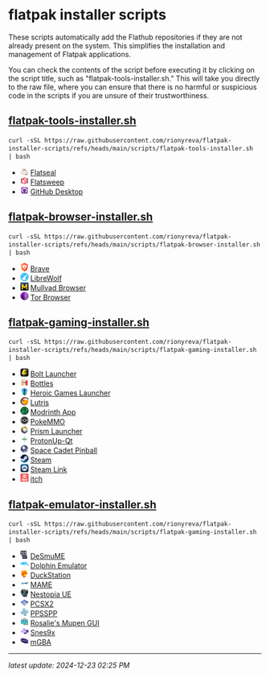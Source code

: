 # flatpak installer scripts

These scripts automatically add the Flathub repositories if they are not already present on the system. This simplifies the installation and management of Flatpak applications.

You can check the contents of the script before executing it by clicking on the script title, such as "flatpak-tools-installer.sh." This will take you directly to the raw file, where you can ensure that there is no harmful or suspicious code in the scripts if you are unsure of their trustworthiness.

## [flatpak-tools-installer.sh](https://raw.githubusercontent.com/rionyreva/flatpak-installer-scripts/refs/heads/main/scripts/--user/flatpak-tools-installer.sh)

```
curl -sSL https://raw.githubusercontent.com/rionyreva/flatpak-installer-scripts/refs/heads/main/scripts/flatpak-tools-installer.sh  | bash
```

- ![flatseal.png](icons/flatseal.png) [Flatseal](https://flathub.org/apps/com.github.tchx84.Flatseal)
- ![flatsweep.png](icons/flatsweep.png) [Flatsweep](https://flathub.org/apps/io.github.giantpinkrobots.flatsweep)
- ![github-desktop.png](icons/github-desktop.png) [GitHub Desktop](https://flathub.org/apps/io.github.shiftey.Desktop)

## [flatpak-browser-installer.sh](https://raw.githubusercontent.com/rionyreva/flatpak-installer-scripts/refs/heads/main/scripts/--user/flatpak-browser-installer.sh)

```
curl -sSL https://raw.githubusercontent.com/rionyreva/flatpak-installer-scripts/refs/heads/main/scripts/flatpak-browser-installer.sh  | bash
```

- ![brave.png](icons/brave.png) [Brave](https://flathub.org/apps/com.brave.Browser)
- ![librewolf.png](icons/librewolf.png) [LibreWolf](https://flathub.org/apps/io.gitlab.librewolf-community)
- ![mullvad-browser.png](icons/mullvad-browser.png) [Mullvad Browser](https://flathub.org/apps/net.mullvad.MullvadBrowser)
- ![tor-browser.png](icons/tor-browser.png) [Tor Browser](https://flathub.org/apps/org.torproject.torbrowser-launcher)

## [flatpak-gaming-installer.sh](https://raw.githubusercontent.com/rionyreva/flatpak-installer-scripts/refs/heads/main/scripts/--user/flatpak-gaming-installer.sh)

```
curl -sSL https://raw.githubusercontent.com/rionyreva/flatpak-installer-scripts/refs/heads/main/scripts/flatpak-gaming-installer.sh  | bash
```

- ![bolt-launcher.png](icons/bolt-launcher.png) [Bolt Launcher](https://flathub.org/apps/com.adamcake.Bolt)
- ![bottles.png](icons/bottles.png) [Bottles](https://flathub.org/apps/com.usebottles.bottles)
- ![heroic-games-launcher.png](icons/heroic-games-launcher.png) [Heroic Games Launcher](https://flathub.org/apps/com.heroicgameslauncher.hgl)
- ![lutris.png](icons/lutris.png) [Lutris](https://flathub.org/apps/net.lutris.Lutris)
- ![modrinth-app.png](icons/modrinth-app.png) [Modrinth App](https://flathub.org/apps/com.modrinth.ModrinthApp)
- ![pokemmo.png](icons/pokemmo.png) [PokeMMO](https://flathub.org/apps/com.pokemmo.PokeMMO)
- ![prism-launcher.png](icons/prism-launcher.png) [Prism Launcher](https://flathub.org/apps/org.prismlauncher.PrismLauncher)
- ![protonup-qt](icons/protonup-qt.png) [ProtonUp-Qt](https://flathub.org/apps/net.davidotek.pupgui2)
- ![space-cadet-pinball.png](icons/space-cadet-pinball.png) [Space Cadet Pinball](https://flathub.org/apps/com.github.k4zmu2a.spacecadetpinball)
- ![steam.png](icons/steam.png) [Steam](https://flathub.org/apps/com.valvesoftware.Steam)
- ![steam-link.png](icons/steam-link.png) [Steam Link](https://flathub.org/apps/com.valvesoftware.SteamLink)
- ![itch.png](icons/itch.png) [itch](https://flathub.org/apps/io.itch.itch)

## [flatpak-emulator-installer.sh](https://raw.githubusercontent.com/rionyreva/flatpak-installer-scripts/refs/heads/main/scripts/--user/flatpak-emulator-installer.sh)

```
curl -sSL https://raw.githubusercontent.com/rionyreva/flatpak-installer-scripts/refs/heads/main/scripts/flatpak-gaming-installer.sh  | bash
```

- ![desmume.png](icons/desmume.png) [DeSmuME](https://flathub.org/apps/org.desmume.DeSmuME)
- ![dolphin-emulator.png](icons/dolphin-emulator.png) [Dolphin Emulator](https://flathub.org/apps/org.DolphinEmu.dolphin-emu)
- ![duckstation.png](icons/duckstation.png) [DuckStation](https://flathub.org/apps/org.duckstation.DuckStation)
- ![mame.png](icons/mame.png) [MAME](https://flathub.org/apps/org.mamedev.MAME)
- ![nestopia-ue.png](icons/nestopia-ue.png) [Nestopia UE](https://flathub.org/apps/ca._0ldsk00l.Nestopia)
- ![pcsx2.png](icons/pcsx2.png) [PCSX2](https://flathub.org/apps/net.pcsx2.PCSX2)
- ![ppsspp.png](icons/ppsspp.png) [PPSSPP](https://flathub.org/apps/org.ppsspp.PPSSPP)
- ![rosalies-mupen-gui.png](icons/rosalies-mupen-gui.png) [Rosalie's Mupen GUI](https://flathub.org/apps/com.github.Rosalie241.RMG)
- ![snes9x.png](icons/snes9x.png) [Snes9x](https://flathub.org/apps/com.snes9x.Snes9x)
- ![mgba.png](icons/mgba.png) [mGBA](https://flathub.org/apps/io.mgba.mGBA)

---

_latest update: 2024-12-23 02:25 PM_

